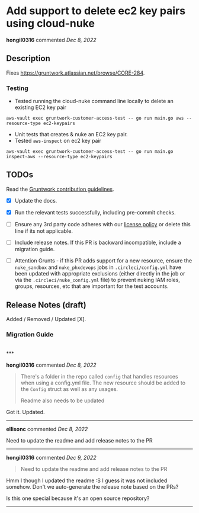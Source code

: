 # Add support to delete ec2 key pairs using cloud-nuke

**hongil0316** commented *Dec 8, 2022*

<!-- Prepend '[WIP]' to the title if this PR is still a work-in-progress. Remove it when it is ready for review! -->

## Description

Fixes https://gruntwork.atlassian.net/browse/CORE-284.

### Testing

* Tested running the cloud-nuke command line locally to delete an existing EC2 key pair

```
aws-vault exec gruntwork-customer-access-test -- go run main.go aws --resource-type ec2-keypairs
```

* Unit tests that creates & nuke an EC2 key pair. 
* Tested `aws-inspect` on ec2 key pair

```
aws-vault exec gruntwork-customer-access-test -- go run main.go inspect-aws --resource-type ec2-keypairs
```

<!-- Description of the changes introduced by this PR. -->

## TODOs

Read the [Gruntwork contribution guidelines](https://gruntwork.notion.site/Gruntwork-Coding-Methodology-02fdcd6e4b004e818553684760bf691e).

- [x] Update the docs.
- [x] Run the relevant tests successfully, including pre-commit checks.
- [ ] Ensure any 3rd party code adheres with our [license policy](https://www.notion.so/gruntwork/Gruntwork-licenses-and-open-source-usage-policy-f7dece1f780341c7b69c1763f22b1378) or delete this line if its not applicable.
- [ ] Include release notes. If this PR is backward incompatible, include a migration guide.
- [ ] Attention Grunts - if this PR adds support for a new resource, ensure the `nuke_sandbox` and `nuke_phxdevops` jobs in `.circleci/config.yml` have been updated with appropriate exclusions (either directly in the job or via the `.circleci/nuke_config.yml` file) to prevent nuking IAM roles, groups, resources, etc that are important for the test accounts.


## Release Notes (draft)

<!-- One-line description of the PR that can be included in the final release notes. -->
Added / Removed / Updated [X].

### Migration Guide

<!-- Important: If you made any backward incompatible changes, then you must write a migration guide! -->


<br />
***


**hongil0316** commented *Dec 8, 2022*

> There's a folder in the repo called `config` that handles resources when using a config.yml file. The new resource should be added to the `Config` struct as well as any usages.
> 
> Readme also needs to be updated

Got it. Updated. 
***

**ellisonc** commented *Dec 8, 2022*

Need to update the readme and add release notes to the PR
***

**hongil0316** commented *Dec 9, 2022*

> Need to update the readme and add release notes to the PR

Hmm I though I updated the readme :S I guess it was not included somehow. 
Don't we auto-generate the release note based on the PRs? 

Is this one special because it's an open source repository? 
***

